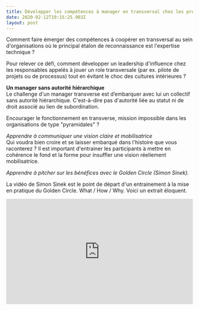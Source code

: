 ```yaml
---
title: Développer les compétences à manager en transversal chez les profils experts
date: 2020-02-12T19:15:25.903Z
layout: post
---
```

Comment faire émerger des compétences à coopérer en transversal au sein d'organisations où le principal étalon de reconnaissance est l'expertise technique ? 



Pour relever ce défi, comment développer un leadership d'influence chez les responsables appelés à jouer un role transversale (par ex. pilote de projets ou de processus) tout en évitant le choc des cultures intérieures ? 

**Un manager sans autorité hiérarchique** \
Le challenge d'un manager transverse est d’embarquer avec lui un collectif sans autorité hiérarchique. C'est-à-dire pas d'autorité liée au statut ni de droit associé au lien de subordination. 

Encourager le fonctionnement en transverse, mission impossible dans les organisations de type "pyramidales" ?

*Apprendre à communiquer une vision claire et mobilisatrice*\
Qui voudra bien croire et se laisser embarqué dans l'histoire que vous raconterez ? Il est important d'entrainer les participants à mettre en cohérence le fond et la forme pour insuffler une vision réellement mobilisatrice. 



*Apprendre à pitcher sur les bénéfices avec le Golden Circle (Simon Sinek).* 

La vidéo de Simon Sinek est le point de départ d'un entrainement à la mise en pratique du Golden Circle. What / How / Why. Voici un extrait éloquent. 

<div style="max-width:854px"><div style="position:relative;height:0;padding-bottom:56.25%"><iframe src="https://embed.ted.com/talks/lang/fr/simon_sinek_how_great_leaders_inspire_action" width="854" height="480" style="position:absolute;left:0;top:0;width:100%;height:100%" frameborder="0" scrolling="no" allowfullscreen></iframe></div></div>

[](http://www.cultivezvostalents.fr/formation-professionnelle-continue/transformer-un-ingenieur-en-leader-transversal-charismatique/attachment/by-brandrodungswanderfeldhackbau_610/)
